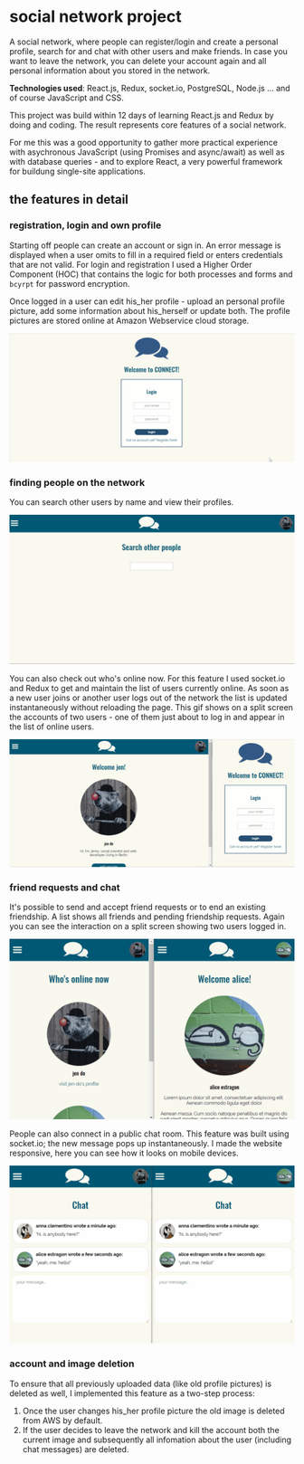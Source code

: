 # social network project

A social network, where people can register/login and create a personal profile, search for and chat with other users and make friends. In case you want to leave the network, you can delete your account again and all personal information about you stored in the network.

**Technologies used**: React.js, Redux, socket.io, PostgreSQL, Node.js ... and of course JavaScript and CSS.

This project was build within 12 days of learning React.js and Redux by doing and coding. The result represents core features of a social network.

For me this was a good opportunity to gather more practical experience with asychronous JavaScript (using Promises and async/await) as well as with database queries - and to explore React, a very powerful framework for buildung single-site applications.

## the features in detail

### registration, login and own profile

Starting off people can create an account or sign in. An error message is displayed when a user omits to fill in a required field or enters credentials that are not valid. For login and registration I used a Higher Order Component (HOC) that contains the logic for both processes and forms and `bcyrpt` for password encryption.

Once logged in a user can edit his_her profile - upload an personal profile picture, add some information about his_herself or update both. The profile pictures are stored online at Amazon Webservice cloud storage.

![login and editing profile](https://github.com/jen-do/socialnetwork/raw/master/public/images/login-profile-edit.gif)

### finding people on the network

You can search other users by name and view their profiles.

![user search](https://github.com/jen-do/socialnetwork/raw/master/public/images/user-search.gif)

You can also check out who's online now. For this feature I used socket.io and Redux to get and maintain the list of users currently online. As soon as a new user joins or another user logs out of the network the list is updated instantaneously without reloading the page. This gif shows on a split screen the accounts of two users - one of them just about to log in and appear in the list of online users.

![who's online now](https://github.com/jen-do/socialnetwork/raw/master/public/images/onlineusers.gif)

### friend requests and chat

It's possible to send and accept friend requests or to end an existing friendship. A list shows all friends and pending friendship requests. Again you can see the interaction on a split screen showing two users logged in.

![friendship request](https://github.com/jen-do/socialnetwork/raw/master/public/images/friendrequests.gif)

People can also connect in a public chat room. This feature was built using socket.io; the new message pops up instantaneously. I made the website responsive, here you can see how it looks on mobile devices.

![public chat](https://github.com/jen-do/socialnetwork/raw/master/public/images/chat.gif)

### account and image deletion

To ensure that all previously uploaded data (like old profile pictures) is deleted as well, I implemented this feature as a two-step process:

1.  Once the user changes his_her profile picture the old image is deleted from AWS by default.
2.  If the user decides to leave the network and kill the account both the current image and subsequently all infomation about the user (including chat messages) are deleted.

